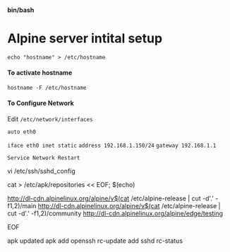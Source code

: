 #### bin/bash
# Alpine server intital setup

`echo "hostname" > /etc/hostname`

#### To activate hostname

`hostname -F /etc/hostname`

#### To Configure Network
Edit `/etc/network/interfaces`

`auto eth0`

`iface eth0 inet static`
        `address 192.168.1.150/24`
        `gateway 192.168.1.1`
        
`Service Network Restart`

vi /etc/ssh/sshd_config

cat > /etc/apk/repositories << EOF; $(echo)

http://dl-cdn.alpinelinux.org/alpine/v$(cat /etc/alpine-release | cut -d'.' -f1,2)/main
http://dl-cdn.alpinelinux.org/alpine/v$(cat /etc/alpine-release | cut -d'.' -f1,2)/community
http://dl-cdn.alpinelinux.org/alpine/edge/testing

EOF

apk updated
apk add openssh
rc-update add sshd
rc-status
